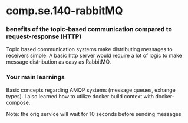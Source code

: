 # comp.se.140-rabbitMQ
###  benefits  of  the  topic-based  communication  compared  to request-response (HTTP)
Topic based communication systems make distributing messages to receivers simple. A basic http server would require a lot of logic to make message distribution as easy as RabbitMQ.

### Your main learnings
Basic concepts regarding AMQP systems (message queues, exhange types). I also learned how to utilize docker build context with docker-compose.

Note: the orig service will wait for 10 seconds before sending messages
